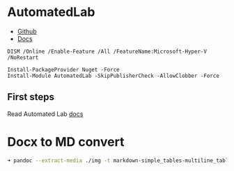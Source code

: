 # AutomatedLab

- [Github](https://github.com/AutomatedLab/AutomatedLab)
- [Docs](https://automatedlab.org/en/)

```
DISM /Online /Enable-Feature /All /FeatureName:Microsoft-Hyper-V /NoRestart

Install-PackageProvider Nuget -Force
Install-Module AutomatedLab -SkipPublisherCheck -AllowClobber -Force
```

## First steps

Read Automated Lab [docs](https://automatedlab.org/en/latest/Wiki/Basic/gettingstarted/)

# Docx to MD convert

```bash
➜ pandoc --extract-media ./img -t markdown-simple_tables-multiline_tables-grid_tables  *.docx -o README.md
```
